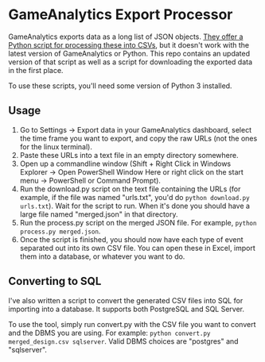 # GameAnalytics Export Processor

GameAnalytics exports data as a long list of JSON objects. [They offer a Python script for processing these into CSVs](https://gameanalytics.com/docs/item/data-export), but it doesn't work with the latest version of GameAnalytics or Python. This repo contains an updated version of that script as well as a script for downloading the exported data in the first place.

To use these scripts, you'll need some version of Python 3 installed.

## Usage

1. Go to Settings -> Export data in your GameAnalytics dashboard, select the time frame you want to export, and copy the raw URLs (not the ones for the linux terminal).
2. Paste these URLs into a text file in an empty directory somewhere.
3. Open up a commandline window (Shift + Right Click in Windows Explorer -> Open PowerShell Window Here or right click on the start menu -> PowerShell or Command Prompt).
4. Run the download.py script on the text file containing the URLs (for example, if the file was named "urls.txt", you'd do `python download.py urls.txt`). Wait for the script to run. When it's done you should have a large file named "merged.json" in that directory.
5. Run the process.py script on the merged JSON file. For example, `python process.py merged.json`.
6. Once the script is finished, you should now have each type of event separated out into its own CSV file. You can open these in Excel, import them into a database, or whatever you want to do.

## Converting to SQL

I've also written a script to convert the generated CSV files into SQL for importing into a database. It supports both PostgreSQL and SQL Server.

To use the tool, simply run convert.py with the CSV file you want to convert and the DBMS you are using. For example: `python convert.py merged_design.csv sqlserver`. Valid DBMS choices are "postgres" and "sqlserver".